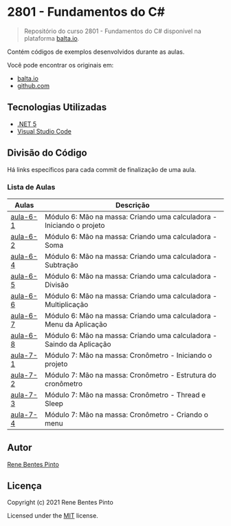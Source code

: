 # 2801 - Fundamentos do C\#

> Repositório do curso 2801 - Fundamentos do C# disponível na plataforma [balta.io](https://balta.io).

Contém códigos de exemplos desenvolvidos durante as aulas.

Você pode encontrar os originais em:

- [balta.io](https://balta.io/cursos/fundamentos-csharp)
- [github.com](https://github.com/balta-io/2801)

## Tecnologias Utilizadas

- [.NET 5](https://dotnet.microsoft.com/download)
- [Visual Studio Code](https://code.visualstudio.com/download)

## Divisão do Código

Há links específicos para cada commit de finalização de uma aula.

### Lista de Aulas

| Aulas                            | Descrição                                                             |
| -------------------------------- | --------------------------------------------------------------------- |
| [aula-6-1](../../commit/cd77a90) | Módulo 6: Mão na massa: Criando uma calculadora - Iniciando o projeto |
| [aula-6-2](../../commit/63971bf) | Módulo 6: Mão na massa: Criando uma calculadora - Soma                |
| [aula-6-4](../../commit/ef61209) | Módulo 6: Mão na massa: Criando uma calculadora - Subtração           |
| [aula-6-5](../../commit/c04a45f) | Módulo 6: Mão na massa: Criando uma calculadora - Divisão             |
| [aula-6-6](../../commit/d5bbfb3) | Módulo 6: Mão na massa: Criando uma calculadora - Multiplicação       |
| [aula-6-7](../../commit/7892d1d) | Módulo 6: Mão na massa: Criando uma calculadora - Menu da Aplicação   |
| [aula-6-8](../../commit/106d7f4) | Módulo 6: Mão na massa: Criando uma calculadora - Saindo da Aplicação |
| [aula-7-1](../../commit/3299cba) | Módulo 7: Mão na massa: Cronômetro - Iniciando o projeto              |
| [aula-7-2](../../commit/50cc0fa) | Módulo 7: Mão na massa: Cronômetro - Estrutura do cronômetro          |
| [aula-7-3](../../commit/0e259db) | Módulo 7: Mão na massa: Cronômetro - Thread e Sleep                   |
| [aula-7-4](../../commit/09aa9c8) | Módulo 7: Mão na massa: Cronômetro - Criando o menu                   |

## Autor

[Rene Bentes Pinto](http://github.com/renebentes)

## Licença

Copyright (c) 2021 Rene Bentes Pinto

Licensed under the [MIT](LICENSE) license.
